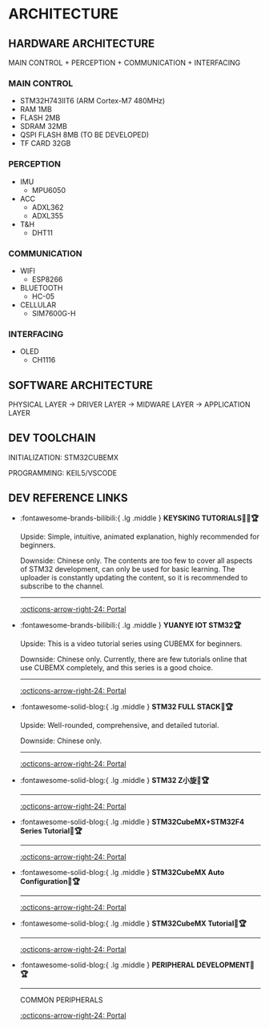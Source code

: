 # ARCHITECTURE

## HARDWARE ARCHITECTURE

MAIN CONTROL + PERCEPTION + COMMUNICATION + INTERFACING

### MAIN CONTROL

- STM32H743IIT6 (ARM Cortex-M7 480MHz)
- RAM 1MB
- FLASH 2MB
- SDRAM 32MB
- QSPI FLASH 8MB (TO BE DEVELOPED)
- TF CARD 32GB

### PERCEPTION

- IMU
    - MPU6050
- ACC
    - ADXL362
    - ADXL355
- T&H
    - DHT11

### COMMUNICATION
- WIFI
    - ESP8266
- BLUETOOTH
    - HC-05
- CELLULAR
    - SIM7600G-H

### INTERFACING
- OLED
    - CH1116

## SOFTWARE ARCHITECTURE

PHYSICAL LAYER -> DRIVER LAYER -> MIDWARE LAYER -> APPLICATION LAYER

## DEV TOOLCHAIN

INITIALIZATION: STM32CUBEMX

PROGRAMMING: KEIL5/VSCODE


## DEV REFERENCE LINKS

<div class="grid cards" markdown>

-   :fontawesome-brands-bilibili:{ .lg .middle } __KEYSKING TUTORIALS🎯✅🏆__

    Upside: Simple, intuitive, animated explanation, highly recommended for beginners.

    Downside: Chinese only. The contents are too few to cover all aspects of STM32 development, can only be used for basic learning. The uploader is constantly updating the content, so it is recommended to subscribe to the channel.

    ---

    [:octicons-arrow-right-24: <a href="https://www.bilibili.com/video/BV12v4y1y7uV/?spm_id_from=333.788&vd_source=5a427660f0337fedc22d4803661d493f" target="_blank"> Portal </a>](#)

</div>

<div class="grid cards" markdown>

-   :fontawesome-brands-bilibili:{ .lg .middle } __YUANYE IOT STM32🏆__

    Upside: This is a video tutorial series using CUBEMX for beginners. 

    Downside: Chinese only. Currently, there are few tutorials online that use CUBEMX completely, and this series is a good choice.

    ---

    [:octicons-arrow-right-24: <a href="https://space.bilibili.com/1341140649/channel/series" target="_blank"> Portal </a>](#)

</div>

<div class="grid cards" markdown>

-   :fontawesome-solid-blog:{ .lg .middle } __STM32 FULL STACK🎯🏆__

    Upside: Well-rounded, comprehensive, and detailed tutorial.

    Downside: Chinese only. 

    ---

    [:octicons-arrow-right-24: <a href="https://blog.csdn.net/Mculover666/article/details/126943245" target="_blank"> Portal </a>](#)

-   :fontawesome-solid-blog:{ .lg .middle } __STM32 Z小旋🎯🏆__

    ---

    [:octicons-arrow-right-24: <a href="https://blog.csdn.net/as480133937/category_9188655.html" target="_blank"> Portal </a>](#)

-   :fontawesome-solid-blog:{ .lg .middle } __STM32CubeMX+STM32F4 Series Tutorial🎯🏆__

    ---

    [:octicons-arrow-right-24: <a href="https://www.cnblogs.com/lc-guo/p/17937268" target="_blank"> Portal </a>](#)

-   :fontawesome-solid-blog:{ .lg .middle } __STM32CubeMX Auto Configuration🎯🏆__

    ---

    [:octicons-arrow-right-24: <a href="https://blog.csdn.net/weixin_42880082/category_12054555.html" target="_blank"> Portal </a>](#)

-   :fontawesome-solid-blog:{ .lg .middle } __STM32CubeMX Tutorial🎯🏆__

    ---

    [:octicons-arrow-right-24: <a href="https://leung-manwah.blog.csdn.net/category_10508589.html" target="_blank"> Portal </a>](#)

-   :fontawesome-solid-blog:{ .lg .middle } __PERIPHERAL DEVELOPMENT🎯🏆__

    ---

    COMMON PERIPHERALS

    [:octicons-arrow-right-24: <a href="https://blog.csdn.net/qq_45217381/category_12355452.html" target="_blank"> Portal </a>](#)

</div>